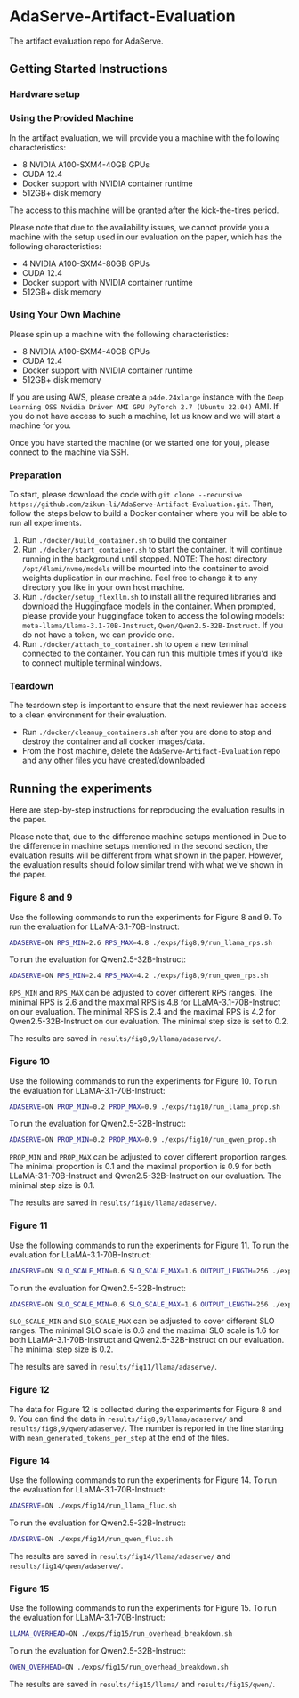 # AdaServe-Artifact-Evaluation
The artifact evaluation repo for AdaServe.

## Getting Started Instructions

### Hardware setup

### Using the Provided Machine

In the artifact evaluation, we will provide you a machine with the following characteristics:
- 8 NVIDIA A100-SXM4-40GB GPUs
- CUDA 12.4
- Docker support with NVIDIA container runtime
- 512GB+ disk memory

The access to this machine will be granted after the kick-the-tires period.

Please note that due to the availability issues, we cannot provide you a machine with the setup used in our evaluation on the paper, which has the following characteristics:
- 4 NVIDIA A100-SXM4-80GB GPUs
- CUDA 12.4
- Docker support with NVIDIA container runtime
- 512GB+ disk memory



### Using Your Own Machine
Please spin up a machine with the following characteristics:
- 8 NVIDIA A100-SXM4-40GB GPUs
- CUDA 12.4
- Docker support with NVIDIA container runtime
- 512GB+ disk memory

If you are using AWS, please create a `p4de.24xlarge` instance with the `Deep Learning OSS Nvidia Driver AMI GPU PyTorch 2.7 (Ubuntu 22.04)` AMI. If you do not have access to such a machine, let us know and we will start a machine for you.

Once you have started the machine (or we started one for you), please connect to the machine via SSH. 

### Preparation
To start, please download the code with `git clone --recursive https://github.com/zikun-li/AdaServe-Artifact-Evaluation.git`. Then, follow the steps below to build a Docker container where you will be able to run all experiments.

1. Run `./docker/build_container.sh` to build the container
2. Run `./docker/start_container.sh` to start the container. It will continue running in the background until stopped. NOTE: The host directory `/opt/dlami/nvme/models` will be mounted into the container to avoid weights duplication in our machine. Feel free to change it to any directory you like in your own host machine.
3. Run `./docker/setup_flexllm.sh` to install all the required libraries and download the Huggingface models in the container. When prompted, please provide your huggingface token to access the following models: `meta-llama/Llama-3.1-70B-Instruct`, `Qwen/Qwen2.5-32B-Instruct`. If you do not have a token, we can provide one.
4. Run `./docker/attach_to_container.sh` to open a new terminal connected to the container. You can run this multiple times if you'd like to connect multiple terminal windows.

### Teardown
The teardown step is important to ensure that the next reviewer has access to a clean environment for their evaluation.

- Run `./docker/cleanup_containers.sh` after you are done to stop and destroy the container and all docker images/data.
- From the host machine, delete the `AdaServe-Artifact-Evaluation` repo and any other files you have created/downloaded

## Running the experiments

Here are step-by-step instructions for reproducing the evaluation results in the paper. 

Please note that, due to the difference machine setups mentioned in Due to the difference in machine setups mentioned in the second section, the evaluation results will be different from what shown in the paper. However, the evaluation results should follow similar trend with what we've shown in the paper.

### Figure 8 and 9

Use the following commands to run the experiments for Figure 8 and 9. To run the evaluation for LLaMA-3.1-70B-Instruct:

```bash
ADASERVE=ON RPS_MIN=2.6 RPS_MAX=4.8 ./exps/fig8,9/run_llama_rps.sh
```

To run the evaluation for Qwen2.5-32B-Instruct:

```bash
ADASERVE=ON RPS_MIN=2.4 RPS_MAX=4.2 ./exps/fig8,9/run_qwen_rps.sh
```

`RPS_MIN` and `RPS_MAX` can be adjusted to cover different RPS ranges. The minimal RPS is 2.6 and the maximal RPS is 4.8 for LLaMA-3.1-70B-Instruct on our evaluation. The minimal RPS is 2.4 and the maximal RPS is 4.2 for Qwen2.5-32B-Instruct on our evaluation. The minimal step size is set to 0.2.


The results are saved in `results/fig8,9/llama/adaserve/`. 

### Figure 10

Use the following commands to run the experiments for Figure 10. To run the evaluation for LLaMA-3.1-70B-Instruct:

```bash
ADASERVE=ON PROP_MIN=0.2 PROP_MAX=0.9 ./exps/fig10/run_llama_prop.sh
```

To run the evaluation for Qwen2.5-32B-Instruct:

```bash
ADASERVE=ON PROP_MIN=0.2 PROP_MAX=0.9 ./exps/fig10/run_qwen_prop.sh
``` 

`PROP_MIN` and `PROP_MAX` can be adjusted to cover different proportion ranges. The minimal proportion is 0.1 and the maximal proportion is 0.9 for both LLaMA-3.1-70B-Instruct and Qwen2.5-32B-Instruct on our evaluation. The minimal step size is 0.1.

The results are saved in `results/fig10/llama/adaserve/`.

### Figure 11

Use the following commands to run the experiments for Figure 11. To run the evaluation for LLaMA-3.1-70B-Instruct:

```bash
ADASERVE=ON SLO_SCALE_MIN=0.6 SLO_SCALE_MAX=1.6 OUTPUT_LENGTH=256 ./exps/fig11/run_llama_slo.sh
```

To run the evaluation for Qwen2.5-32B-Instruct:

```bash
ADASERVE=ON SLO_SCALE_MIN=0.6 SLO_SCALE_MAX=1.6 OUTPUT_LENGTH=256 ./exps/fig11/run_qwen_slo.sh
```

`SLO_SCALE_MIN` and `SLO_SCALE_MAX` can be adjusted to cover different SLO ranges. The minimal SLO scale is 0.6 and the maximal SLO scale is 1.6 for both LLaMA-3.1-70B-Instruct and Qwen2.5-32B-Instruct on our evaluation. The minimal step size is 0.2.

The results are saved in `results/fig11/llama/adaserve/`.

### Figure 12

The data for Figure 12 is collected during the experiments for Figure 8 and 9. You can find the data in `results/fig8,9/llama/adaserve/` and `results/fig8,9/qwen/adaserve/`. The number is reported in the line starting with `mean_generated_tokens_per_step` at the end of the files.

### Figure 14   

Use the following commands to run the experiments for Figure 14. To run the evaluation for LLaMA-3.1-70B-Instruct:

```bash
ADASERVE=ON ./exps/fig14/run_llama_fluc.sh
```

To run the evaluation for Qwen2.5-32B-Instruct:

```bash
ADASERVE=ON ./exps/fig14/run_qwen_fluc.sh
```

The results are saved in `results/fig14/llama/adaserve/` and `results/fig14/qwen/adaserve/`.

### Figure 15

Use the following commands to run the experiments for Figure 15. To run the evaluation for LLaMA-3.1-70B-Instruct:

```bash
LLAMA_OVERHEAD=ON ./exps/fig15/run_overhead_breakdown.sh
```

To run the evaluation for Qwen2.5-32B-Instruct:

```bash
QWEN_OVERHEAD=ON ./exps/fig15/run_overhead_breakdown.sh
```

The results are saved in `results/fig15/llama/` and `results/fig15/qwen/`.
